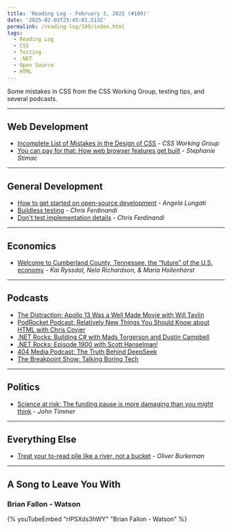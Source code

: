 ```yaml
---
title: 'Reading Log - February 3, 2025 (#109)'
date: '2025-02-03T23:45:01.513Z'
permalink: /reading-log/109/index.html
tags:
  - Reading Log
  - CSS
  - Testing
  - .NET
  - Open Source
  - HTML
---
```


Some mistakes in CSS from the CSS Working Group, testing tips, and several podcasts.
<!-- excerpt -->

---

## Web Development

- [Incomplete List of Mistakes in the Design of CSS](https://wiki.csswg.org/ideas/mistakes) - *CSS Working Group*
- [You can pay for that: How web browser features get built](https://blog.stephaniestimac.com/posts/2024/12/how-browser-features-are-built/) - *Stephanie Stimac*

---

## General Development

- [How to get started on open-source development](https://blog.mozilla.org/en/mozilla/how-to-get-started-open-source-development/) - *Angela Lungati*
- [Buildless testing](https://gomakethings.com/buildless-testing/) - *Chris Ferdinandi*
- [Don't test implementation details](https://gomakethings.com/dont-test-implementation-details/) - *Chris Ferdinandi*

---

## Economics

- [Welcome to Cumberland County, Tennessee, the “future” of the U.S. economy](https://www.marketplace.org/2025/01/27/cumberland-county-tennessee-aging-population-future-economy/) - *Kai Ryssdal, Nela Richardson, & Maria Hollenhorst*

---

## Podcasts

- [The Distraction: Apollo 13 Was a Well Made Movie with Will Tavlin](https://the-distraction-a-defector-podcast.simplecast.com/episodes/apollo-13-was-a-well-made-movie-with-will-tavlin)
- [PodRocket Podcast: Relatively New Things You Should Know about HTML with Chris Coyier](https://podrocket.logrocket.com/relatively-new-things-you-should-know-about-html-chris-coyier)
- [.NET Rocks: Building C# with Mads Torgerson and Dustin Campbell](https://www.dotnetrocks.com/details/1901)
- [.NET Rocks: Episode 1900 with Scott Hanselman!](https://www.dotnetrocks.com/details/1900)
- [404 Media Podcast: The Truth Behind DeepSeek](https://www.404media.co/podcast-the-truth-behind-deepseek/)
- [The Breakpoint Show: Talking Boring Tech](https://www.breakpoint.show/podcast/episode-020-talking-boring-tech/)

---

## Politics

- [Science at risk: The funding pause is more damaging than you might think](https://arstechnica.com/science/2025/01/science-at-risk-the-funding-pause-is-more-damaging-than-you-might-think/) - *John Timmer*

---

## Everything Else

- [Treat your to-read pile like a river, not a bucket](https://www.oliverburkeman.com/river) - *Oliver Burkeman*

---

## A Song to Leave You With

### Brian Fallon - Watson

{% youTubeEmbed "rIPSXds3hWY" "Brian Fallon - Watson" %}

